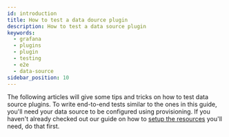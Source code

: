 ```yaml
---
id: introduction
title: How to test a data dource plugin
description: How to test a data source plugin
keywords:
  - grafana
  - plugins
  - plugin
  - testing
  - e2e
  - data-source
sidebar_position: 10
---
```


The following articles will give some tips and tricks on how to test data source plugins. To write end-to-end tests similar to the ones in this guide, you'll need your data source to be configured using provisioning. If you haven't already checked out our guide on how to [setup the resources](../setup-resources.md) you'll need, do that first.

<DocLinkList />
